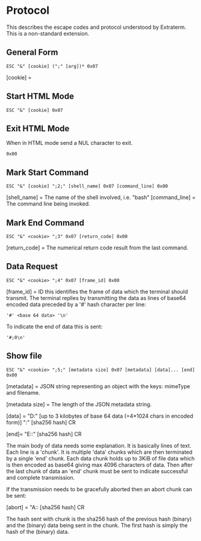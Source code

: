 Protocol
========

This describes the escape codes and protocol understood by Extraterm. This is a non-standard extension.


General Form
------------

    ESC "&" [cookie] (";" [arg])* 0x07

[cookie] = 


Start HTML Mode
---------------

    ESC "&" [cookie] 0x07



Exit HTML Mode
--------------
When in HTML mode send a NUL character to exit.

    0x00

Mark Start Command
------------------

    ESC "&" [cookie] ";2;" [shell_name] 0x07 [command_line] 0x00

[shell_name] = The name of the shell involved, i.e. "bash"
[command_line] = The command line being invoked.


Mark End Command
----------------

    ESC "&" <cookie> ";3" 0x07 [return_code] 0x00

[return_code] = The numerical return code result from the last command.

Data Request
------------

    ESC "&" <cookie> ";4" 0x07 [frame_id] 0x00

[frame_id] = ID this identifies the frame of data which the terminal should transmit. The terminal replies by transmitting the data as lines of base64 encoded data preceded by a '#' hash character per line:

    '#' <base 64 data> '\n'

To indicate the end of data this is sent:

    '#;0\n'

Show file
---------

    ESC "&" <cookie> ";5;" [metadata size] 0x07 [metadata] [data]... [end] 0x00

[metadata] = JSON string representing an object with the keys: mimeType and filename.

[metadata size] = The length of the JSON metadata string.

[data] = "D:" [up to 3 kilobytes of base 64 data (=4*1024 chars in encoded form)] ":" [sha256 hash] CR

[end]= "E::" [sha256 hash] CR

The main body of data needs some explanation. It is basically lines of text. Each line is a 'chunk'. It is multiple 'data' chunks which are then terminated by a single 'end' chunk. Each data chunk holds up to 3KiB of file data which is then encoded as base64 giving max 4096 characters of data. Then after the last chunk of data an 'end' chunk must be sent to indicate successful and complete transmission.

If the transmission needs to be gracefully aborted then an abort chunk can be sent:

[abort] = "A:: [sha256 hash] CR

The hash sent with chunk is the sha256 hash of the previous hash (binary) and the (binary) data being sent in the chunk. The first hash is simply the hash of the (binary) data.
